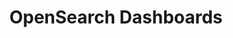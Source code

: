---
role: ui
title: OpenSearch Dashboards
artifact_id: opensearch-dashboards
architecture: x64
platform: linux
type: rpm
artifact_url: https://artifacts.opensearch.org/releases/bundle/opensearch-dashboards/2.12.0/opensearch-dashboards-2.12.0-linux-x64.rpm
version: 2.12.0
category: opensearch-dashboards
slug: opensearch-dashboards-2.12.0-linux-x64-rpm
signature: https://artifacts.opensearch.org/releases/bundle/opensearch-dashboards/2.12.0/opensearch-dashboards-2.12.0-linux-x64.rpm.sig
guide: https://opensearch.org/docs/latest/opensearch/install/rpm
---